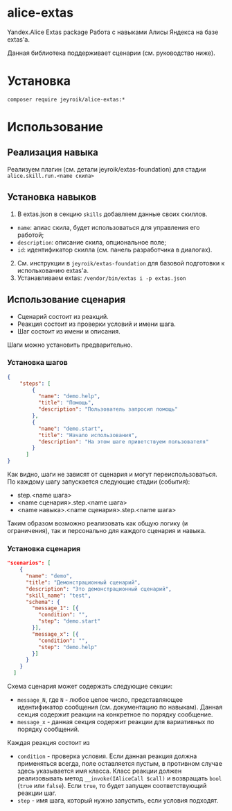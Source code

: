 # alice-extas

Yandex.Alice Extas package
Работа с навыками Алисы Яндекса на базе extas'a.

Данная библиотека поддерживает сценарии (см. руководство ниже).

# Установка

`composer require jeyroik/alice-extas:*`

# Использование

## Реализация навыка

Реализуем плагин (см. детали jeyroik/extas-foundation) для стадии `alice.skill.run.<name скила>`

## Установка навыков

1. В extas.json в секцию `skills` добавляем данные своих скиллов.
- `name`: алиас скила, будет использоваться для управления его работой;
- `description`: описание скила, опциональное поле;
- `id`: идентификатор скилла (см. панель разработчика в диалогах).

2. См. инструкции в `jeyroik/extas-foundation` для базовой подготовки к испольхованию extas'a.
3. Устанавливаем extas: `/vendor/bin/extas i -p extas.json`

## Использование сценария

- Сценарий состоит из реакций.
- Реакция состоит из проверки условий и имени шага.
- Шаг состоит из имени и описания.

Шаги можно установить предварительно.

### Установка шагов

```json
{
    "steps": [
        {
          "name": "demo.help",
          "title": "Помощь",
          "description": "Пользователь запросил помощь"
        },
        {
          "name": "demo.start",
          "title": "Начало использования",
          "description": "На этом шаге приветствуем пользователя"
        }
      ]
}
```

Как видно, шаги не зависят от сценария и могут переиспользоваться.
По каждому шагу запускается следующие стадии (события):
- step.<name шага>
- <name сценария>.step.<name шага>
- <name навыка>.<name сценария>.step.<name шага>

Таким образом возможно реализовать как общую логику (и ограничения), так и персонально для каждого сценария и навыка.

### Установка сценария

```json
"scenarios": [
    {
      "name": "demo",
      "title": "Демонстрационный сценарий",
      "description": "Это демонстрационный сценарий",
      "skill_name": "test",
      "schema": {
        "message_1": [{
          "condition": "",
          "step": "demo.start"
        }],
        "message_x": [{
          "condition": "",
          "step": "demo.help"
        }]
      }
    }
  ]
```

Схема сценария может содержать следующие секции:

- `message_N`, где `N` - любое целое число, представляющее идентификатор сообщения (см. документацию по навыкам). Данная секция содержит реакции на конкретное по порядку сообщение.
- `message_x` - данная секция содержит реакции для вариативных по порядку сообщений.

Каждая реакция состоит из
- `condition` - проверка условия. Если данная реакция должна применяться всегда, поле оставляется пустым, в противном случае здесь указывается имя класса. Класс реакции должен реализовывать метод `__invoke(IAliceCall $call)` и возвращать `bool` (`true` или `false`). Если `true`, то будет запущен соответствующий реакции шаг.
- `step` - имя шага, который нужно запустить, если условия подходят.